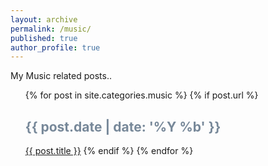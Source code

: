 ```yaml
---
layout: archive
permalink: /music/
published: true
author_profile: true
---
```


My Music related posts..
<ul> 
  {% for post in site.categories.music %}
    {% if post.url %}
      <font color="#778899"><h2>{{ post.date | date: '%Y %b' }}</h2></font>
  <a href="{{ post.url}}">{{ post.title }}</a>
    {% endif %}
  {% endfor %}
</ul>
